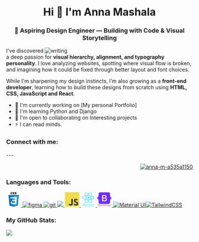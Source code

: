 

<h1 align="center">Hi 👋 I'm Anna Mashala</h1>
<h3 align="center"> 🎨 Aspiring Design Engineer — Building with Code & Visual Storytelling</h3>
<img align="right" alt="writing" width="400" src="https://github.com/user-attachments/assets/4e9db337-0cf8-482f-87cb-e040dd2e0421"

I've discovered a deep passion for **visual hierarchy, alignment, and typography personality**. I love analyzing websites, spotting where visual flow is broken, and imagining how it could be fixed through better layout and font choices.

While I'm sharpening my design instincts, I’m also growing as a **front-end developer**, learning how to build these designs from scratch using **HTML, CSS, JavaScript and React**.
<br>

* 🚀  I'm currently working on [My personal Portfolio]
* 🧠  I'm learning Python and Django
* 🤝  I'm open to collaborating on Interesting projects
* ⚡  I can read minds.
 


<h3 align="left">Connect with me:</h3>
---
<p align="right">
<a href="https://linkedin.com/in/anna-m-a535a1150" target="blank"><img align="center" src="https://raw.githubusercontent.com/rahuldkjain/github-profile-readme-generator/master/src/images/icons/Social/linked-in-alt.svg" alt="anna-m-a535a1150" height="30" width="40" /></a>

</p>


<h3 align="left">Languages and Tools:</h3>
<p align="left"> <a href="https://www.w3schools.com/css/" target="_blank" rel="noreferrer"> <img src="https://raw.githubusercontent.com/devicons/devicon/master/icons/css3/css3-original-wordmark.svg" alt="css3" width="40" height="40"/> </a> <a href="https://www.figma.com/" target="_blank" rel="noreferrer"> <img src="https://www.vectorlogo.zone/logos/figma/figma-icon.svg" alt="figma" width="40" height="40"/> </a> <a href="https://git-scm.com/" target="_blank" rel="noreferrer"> <img src="https://www.vectorlogo.zone/logos/git-scm/git-scm-icon.svg" alt="git" width="40" height="40"/> </a> <a href="https://www.w3.org/html/" target![me](https://github.com/user-attachments/assets/55ae3cd7-43fb-4ab8-a15b-06e2b4ac891e)
="_blank" rel="noreferrer"> <img src="https://raw.githubusercontent.com/devicons![me](https://github.com/user-attachments/assets/8415d3d9-5443-40e0-b77f-5ae96b27d8f2)
 <a href="https://developer.mozilla.org/en-US/docs/Web/JavaScript" target="_blank" rel="noreferrer"> <img src="https://raw.githubusercontent.com/devicons/devicon/master/icons/javascript/javascript-original.svg" alt="javascript" width="40" height="40"/> </a> <a href="https://reactjs.org/" target="_blank" rel="noreferrer"> <img src="https://raw.githubusercontent.com/devicons/devicon/master/icons/react/react-original-wordmark.svg" alt="react" width="40" height="40"/> </a><a href="https://getbootstrap.com" target="_blank" rel="noreferrer"> <img src="https://raw.githubusercontent.com/devicons/devicon/master/icons/bootstrap/bootstrap-plain-wordmark.svg" alt="bootstrap" width="40" height="40"/> </a><a href="https://mui.com/" target="_blank" rel="noreferrer"><img src="https://raw.githubusercontent.com/danielcranney/readme-generator/main/public/icons/skills/materialui-colored.svg" width="36" height="36" alt="Material UI" /></a><a href="https://tailwindcss.com/" target="_blank" rel="noreferrer"><img src="https://raw.githubusercontent.com/danielcranney/readme-generator/main/public/icons/skills/tailwindcss-colored.svg" width="36" height="36" alt="TailwindCSS" /></a> </p>


<h3 align="left">My GitHub Stats:</h3>





<p><a href="http://www.github.com/Naki93"><img src="https://github-readme-streak-stats.herokuapp.com/?user=Naki93&stroke=ffffff&background=000000&ring=ec4899&fire=ec4899&currStreakNum=ffffff&currStreakLabel=ec4899&sideNums=ffffff&sideLabels=ffffff&dates=ffffff&hide_border=true" /></a></p>

